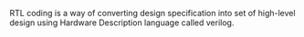RTL coding is a way of converting design specification into set of high-level design using Hardware Description language called verilog.
